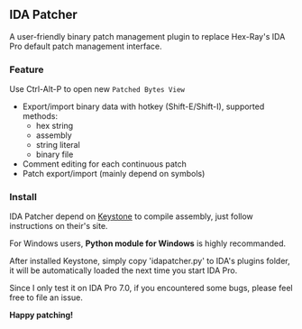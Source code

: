 ## IDA Patcher
A user-friendly binary patch management plugin to replace Hex-Ray's IDA Pro default patch management interface.

### Feature
Use Ctrl-Alt-P to open new `Patched Bytes View`
- Export/import binary data with hotkey (Shift-E/Shift-I), supported methods:
    - hex string
    - assembly
    - string literal
    - binary file
- Comment editing for each continuous patch
- Patch export/import (mainly depend on symbols)

### Install
IDA Patcher depend on [Keystone](http://www.keystone-engine.org/) to compile assembly, just follow instructions on their's site. 

For Windows users, **Python module for Windows** is highly recommanded.

After installed Keystone, simply copy 'idapatcher.py' to IDA's plugins folder, it will be automatically loaded the next time you start IDA Pro.

Since I only test it on IDA Pro 7.0, if you encountered some bugs, please feel free to file an issue.

**Happy patching!**